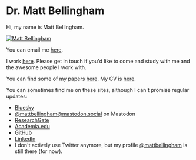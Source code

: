 # Dr. Matt Bellingham

Hi, my name is Matt Bellingham. 

<a class="h-card" href="https://mattbellingham.com">
  <img src="images/mb-smaller.png" alt="Matt Bellingham" />
</a>

You can email me <a class="email u-email" href="mailto:matt.bellingham@gmail.com?subject=Hello from the web" rel="me">here</a>.
 
I work [here][work link]. Please get in touch if you'd like to come and study with me and the awesome people I work with. 

You can find some of my papers [here][papers]. My CV is [here][cv].

You can sometimes find me on these sites, although I can't promise regular updates: 

* [Bluesky][bluesky]
* <a rel="me" href="https://mastodon.social/@mattbellingham"> @mattbellingham@mastodon.social</a> on Mastodon
* [ResearchGate][researchgate]
* [Academia.edu][academia]
* [GitHub][github]
* [LinkedIn][linkedin]
* I don't actively use Twitter anymore, but my profile [@mattbellingham][twitter] is still there (for now).


[email]: matt.bellingham@gmail.com?subject=Hello%20from%20the%20web
[work link]: https://www.port.ac.uk/about-us/structure-and-governance/our-people/our-staff/matt-bellingham
[mastodon]: https://mastodon.social/@mattbellingham
[papers]: https://www.researchgate.net/profile/Matt_Bellingham
[twitter]: https://twitter.com/mattbellingham
[researchgate]: https://www.researchgate.net/profile/Matt_Bellingham
[academia]: https://wlv.academia.edu/MattBellingham
[github]: https://github.com/mattbport
[linkedin]: https://www.linkedin.com/in/matt-bellingham-69676b23/
[bluesky]: https://bsky.app/profile/mattbellingham.bsky.social
[cv]: cv.html
